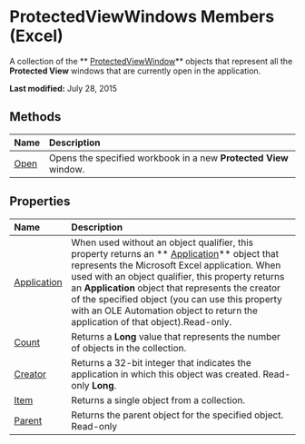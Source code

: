 
# ProtectedViewWindows Members (Excel)
A collection of the  ** [ProtectedViewWindow](6a32240c-c90b-c51a-6f8e-c3ff496b9855.md)** objects that represent all the **Protected View** windows that are currently open in the application.

 **Last modified:** July 28, 2015


## Methods



|**Name**|**Description**|
|:-----|:-----|
| [Open](bb003d53-949e-842a-f6f1-3ca30f396837.md)|Opens the specified workbook in a new  **Protected View** window.|

## Properties



|**Name**|**Description**|
|:-----|:-----|
| [Application](2fa396cb-aaf9-6929-f5ac-2e5e5f270e42.md)| When used without an object qualifier, this property returns an ** [Application](19b73597-5cf9-4f56-8227-b5211f657f6f.md)** object that represents the Microsoft Excel application. When used with an object qualifier, this property returns an **Application** object that represents the creator of the specified object (you can use this property with an OLE Automation object to return the application of that object).Read-only.|
| [Count](21ec98ac-23a3-94be-515d-0639eeaa63d4.md)|Returns a  **Long** value that represents the number of objects in the collection.|
| [Creator](f1c6f32e-57dc-3a3c-0d6f-f43f94c0f39f.md)|Returns a 32-bit integer that indicates the application in which this object was created. Read-only  **Long**.|
| [Item](615c5695-4086-b1de-475e-e9f208c7fe37.md)|Returns a single object from a collection.|
| [Parent](27477f33-9eb3-8a78-34ea-82dbe98ceb28.md)|Returns the parent object for the specified object. Read-only|
